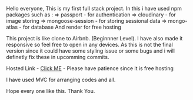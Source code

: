 Hello everyone,
This is my first full stack project. In this i have used npm packages such as :
=> passport - for authentication
=> cloudinary - for image storing
=> mongoose-session - for storing sessional data
=> mongo-atlas - for database
And render for free hosting

This project is like clone to Airbnb. (Beginnner Level).
I have also made it responsive so feel free to open in any devices.
As this is not the final version since it could have some styling issue or some bugs and i will definetly fix these in upcomming commits.

Hosted Link - [Click ME](https://major-project-1-6qm4.onrender.com/listings) - Please have patience since it is free hosting

I have used MVC for arranging codes and all.

Hope every one like this. 
                   Thank You.
